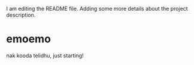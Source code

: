 I am editing the README file. Adding some more details about the project description.
# emoemo
nak kooda telidhu, just starting!
